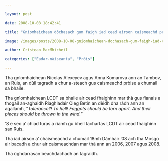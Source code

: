 ```yaml
---

layout: post

date: 2008-10-08 18:42:41

title: "Gnìomhaichean dòchasach gum faigh iad cead airson caismeachd pròise a chumail san Ruis"

image: /images/posts/2008-10-08-gniomhaichean-dochasach-gum-faigh-iad-cead-airson-caismeachd-proise-a-chumail-san-ruis.webp

author: Crìstean MacMhìcheil

categories: ["Eadar-nàiseanta", "Pròis"]

---
```


Tha gnìomhaichean Nicolas Alexeyev agus Anna Komarova ann an Tambov, an Ruis, an dùil tagradh a chur a-steach gus caismeachd pròise a chumail sa bhaile.

Tha gnìomhaichean LCDT sa bhaile air cead fhaighinn mar thà gus fianais a thogail an-aghaidh Riaghladair Oleg Betin an dèidh dha ràdh ann an agallamh, “*Tolerance?! To hell! Faggots should be torn apart. And their pieces should be thrown in the wind.*”

‘S e seo a’ chiad turas a riamh gu bheil tachartas LCDT air cead fhaighinn san Ruis.

Tha iad airson a’ chaismeachd a chumail 18mh Dàmhair ’08 ach tha Mosgo air bacadh a chur air caismeachdan mar thà ann an 2006, 2007 agus 2008.

Tha ùghdarrasan beachdachadh an tagraidh.
